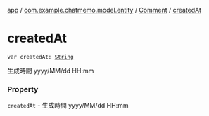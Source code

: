 [app](../../index.md) / [com.example.chatmemo.model.entity](../index.md) / [Comment](index.md) / [createdAt](./created-at.md)

# createdAt

`var createdAt: `[`String`](https://kotlinlang.org/api/latest/jvm/stdlib/kotlin/-string/index.html)

生成時間 yyyy/MM/dd HH:mm

### Property

`createdAt` - 生成時間 yyyy/MM/dd HH:mm